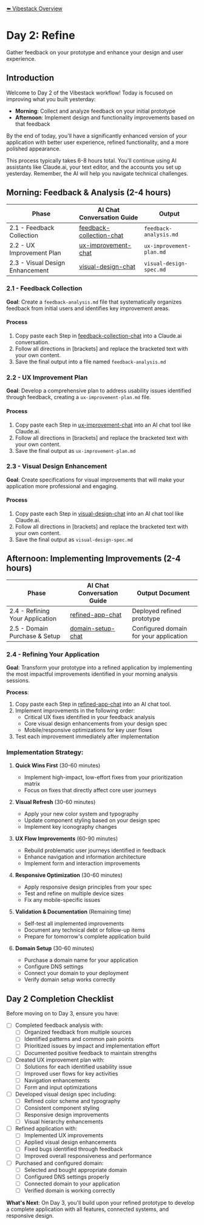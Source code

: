 [⬅️ Vibestack Overview](../README.md)

# Day 2: Refine

Gather feedback on your prototype and enhance your design and user experience.

## Introduction
Welcome to Day 2 of the Vibestack workflow! Today is focused on improving what you built yesterday:
- **Morning**: Collect and analyze feedback on your initial prototype
- **Afternoon**: Implement design and functionality improvements based on that feedback

By the end of today, you'll have a significantly enhanced version of your application with better user experience, refined functionality, and a more polished appearance.

This process typically takes 6-8 hours total. You'll continue using AI assistants like Claude.ai, your text editor, and the accounts you set up yesterday. Remember, the AI will help you navigate technical challenges.

## Morning: Feedback & Analysis (2-4 hours)

| Phase | AI Chat Conversation Guide | Output |
|-------|-----------------|-----------------|
| 2.1 - Feedback Collection | [feedback-collection-chat](2.1-feedback-collection-chat.md) | `feedback-analysis.md` |
| 2.2 - UX Improvement Plan | [ux-improvement-chat](2.2-ux-improvement-chat.md) | `ux-improvement-plan.md` |
| 2.3 - Visual Design Enhancement | [visual-design-chat](2.3-visual-design-chat.md) | `visual-design-spec.md` |

### 2.1 - Feedback Collection

**Goal**: Create a `feedback-analysis.md` file that systematically organizes feedback from initial users and identifies key improvement areas.

#### Process
1. Copy paste each Step in [feedback-collection-chat](2.1-feedback-collection-chat.md) into a Claude.ai conversation.
2. Follow all directions in [brackets] and replace the bracketed text with your own content.
3. Save the final output into a file named `feedback-analysis.md`

### 2.2 - UX Improvement Plan

**Goal**: Develop a comprehensive plan to address usability issues identified through feedback, creating a `ux-improvement-plan.md` file.

#### Process
1. Copy paste each Step in [ux-improvement-chat](2.2-ux-improvement-chat.md) into an AI chat tool like Claude.ai.
2. Follow all directions in [brackets] and replace the bracketed text with your own content.
3. Save the final output as `ux-improvement-plan.md`

### 2.3 - Visual Design Enhancement

**Goal**: Create specifications for visual improvements that will make your application more professional and engaging.

#### Process
1. Copy paste each Step in [visual-design-chat](2.3-visual-design-chat.md) into an AI chat tool like Claude.ai.
2. Follow all directions in [brackets] and replace the bracketed text with your own content.
3. Save the final output as `visual-design-spec.md`

## Afternoon: Implementing Improvements (2-4 hours)

| Phase | AI Chat Conversation Guide | Output Document |
|-------|-----------------|-----------------|
| 2.4 - Refining Your Application | [refined-app-chat](2.4-refined-app-chat.md) | Deployed refined prototype |
| 2.5 - Domain Purchase & Setup | [domain-setup-chat](2.5-domain-setup-chat.md) | Configured domain for your application |

### 2.4 - Refining Your Application

**Goal**: Transform your prototype into a refined application by implementing the most impactful improvements identified in your morning analysis sessions.

**Process**:
1. Copy paste each Step in [refined-app-chat](2.4-refined-app-chat.md) into an AI chat tool.
2. Implement improvements in the following order:
   - Critical UX fixes identified in your feedback analysis
   - Core visual design enhancements from your design spec
   - Mobile/responsive optimizations for key user flows
3. Test each improvement immediately after implementation

### Implementation Strategy:

1. **Quick Wins First** (30-60 minutes)
   - Implement high-impact, low-effort fixes from your prioritization matrix
   - Focus on fixes that directly affect core user journeys

2. **Visual Refresh** (30-60 minutes)
   - Apply your new color system and typography
   - Update component styling based on your design spec
   - Implement key iconography changes

3. **UX Flow Improvements** (60-90 minutes)
   - Rebuild problematic user journeys identified in feedback
   - Enhance navigation and information architecture
   - Implement form and interaction improvements

4. **Responsive Optimization** (30-60 minutes)
   - Apply responsive design principles from your spec
   - Test and refine on multiple device sizes
   - Fix any mobile-specific issues

5. **Validation & Documentation** (Remaining time)
   - Self-test all implemented improvements
   - Document any technical debt or follow-up items
   - Prepare for tomorrow's complete application build

6. **Domain Setup** (30-60 minutes)
   - Purchase a domain name for your application
   - Configure DNS settings
   - Connect your domain to your deployment
   - Verify domain setup works correctly

## Day 2 Completion Checklist

Before moving on to Day 3, ensure you have:

- [ ] Completed feedback analysis with:
  - [ ] Organized feedback from multiple sources
  - [ ] Identified patterns and common pain points
  - [ ] Prioritized issues by impact and implementation effort
  - [ ] Documented positive feedback to maintain strengths

- [ ] Created UX improvement plan with:
  - [ ] Solutions for each identified usability issue
  - [ ] Improved user flows for key activities
  - [ ] Navigation enhancements
  - [ ] Form and input optimizations

- [ ] Developed visual design spec including:
  - [ ] Refined color scheme and typography
  - [ ] Consistent component styling
  - [ ] Responsive design improvements
  - [ ] Visual hierarchy enhancements

- [ ] Refined application with:
  - [ ] Implemented UX improvements
  - [ ] Applied visual design enhancements
  - [ ] Fixed bugs identified through feedback
  - [ ] Improved overall responsiveness and performance

- [ ] Purchased and configured domain:
  - [ ] Selected and bought appropriate domain
  - [ ] Configured DNS settings properly
  - [ ] Connected domain to your application
  - [ ] Verified domain is working correctly

**What's Next**: On Day 3, you'll build upon your refined prototype to develop a complete application with all features, connected systems, and responsive design.